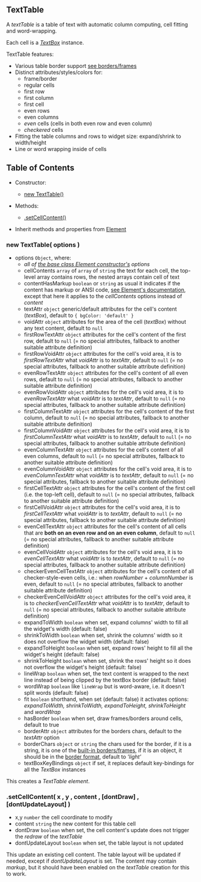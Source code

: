 
<a name="top"></a>
<a name="ref.TextTable"></a>
## TextTable

A *textTable* is a table of text with automatic column computing, cell fitting and word-wrapping.

Each cell is a [*TextBox*](TextBox.md#top) instance.

TextTable features:

* Various table border support [see borders/frames](spChars.md#ref.spChars.box)
* Distinct attributes/styles/colors for:
	* frame/border
	* regular cells
	* first row
	* first column
	* first cell
	* even rows
	* even columns
	* *even* cells (cells in both even row and even column)
	* *checkered* cells
* Fitting the table columns and rows to widget size: expand/shrink to width/height
* Line or word wrapping inside of cells



<a name="ref.TextTable.toc"></a>
## Table of Contents

* Constructor:
	* [new TextTable()](#ref.TextTable.new)

* Methods:
	* [.setCellContent()](#ref.TextTable.setCellContent)

* Inherit methods and properties from [Element](Element.md#ref.Element.toc)



<a name="ref.TextTable.new"></a>
### new TextTable( options )

* options `Object`, where:
	* *all of [the base class Element constructor's](Element.md#ref.Element.new) options*
	* cellContents `array` of `array` of `string` the text for each cell, the top-level array contains rows, 
	  the nested arrays contain cell of text
	* contentHasMarkup `boolean` or `string` as usual it indicates if the content has markup or ANSI code,
	  [see Element's documentation](Element.md#ref.Element.new.contentHasMarkup), except that here it applies to
	  the *cellContents* options instead of *content*
	* textAttr `object` generic/default attributes for the cell's content (*textBox*), default to `{ bgColor: 'default' }`
	* voidAttr `object` attributes for the area of the cell (*textBox*) without any text content, default to `null`
	* firstRowTextAttr `object` attributes for the cell's content of the first row, default to `null` (= no special attributes,
	  fallback to another suitable attribute definition)
	* firstRowVoidAttr `object` attributes for the cell's void area, it is to *firstRowTextAttr* what *voidAttr* is to *textAttr*,
	  default to `null` (= no special attributes, fallback to another suitable attribute definition)
	* evenRowTextAttr `object` attributes for the cell's content of all even rows, default to `null` (= no special attributes,
	  fallback to another suitable attribute definition)
	* evenRowVoidAttr `object` attributes for the cell's void area, it is to *evenRowTextAttr* what *voidAttr* is to *textAttr*,
	  default to `null` (= no special attributes, fallback to another suitable attribute definition)
	* firstColumnTextAttr `object` attributes for the cell's content of the first column, default to `null` (= no special attributes,
	  fallback to another suitable attribute definition)
	* firstColumnVoidAttr `object` attributes for the cell's void area, it is to *firstColumnTextAttr* what *voidAttr* is to *textAttr*,
	  default to `null` (= no special attributes, fallback to another suitable attribute definition)
	* evenColumnTextAttr `object` attributes for the cell's content of all even columns, default to `null` (= no special attributes,
	  fallback to another suitable attribute definition)
	* evenColumnVoidAttr `object` attributes for the cell's void area, it is to *evenColumnTextAttr* what *voidAttr* is to *textAttr*,
	  default to `null` (= no special attributes, fallback to another suitable attribute definition)
	* firstCellTextAttr `object` attributes for the cell's content of the first cell (i.e. the top-left cell),
	  default to `null` (= no special attributes, fallback to another suitable attribute definition)
	* firstCellVoidAttr `object` attributes for the cell's void area, it is to *firstCellTextAttr* what *voidAttr* is to *textAttr*,
	  default to `null` (= no special attributes, fallback to another suitable attribute definition)
	* evenCellTextAttr `object` attributes for the cell's content of all cells that are **both on an even row and on an even column**,
	  default to `null` (= no special attributes, fallback to another suitable attribute definition)
	* evenCellVoidAttr `object` attributes for the cell's void area, it is to *evenCellTextAttr* what *voidAttr* is to *textAttr*,
	  default to `null` (= no special attributes, fallback to another suitable attribute definition)
	* checkerEvenCellTextAttr `object` attributes for the cell's content of all checker-style-even cells, i.e.:
	  when *rowNumber* + *columnNumber* is even, default to `null` (= no special attributes,
	  fallback to another suitable attribute definition)
	* checkerEvenCellVoidAttr `object` attributes for the cell's void area, it is to *checkerEvenCellTextAttr* what *voidAttr* is to *textAttr*,
	  default to `null` (= no special attributes, fallback to another suitable attribute definition)
	* expandToWidth `boolean` when set, expand columns' width to fill all the widget's width (default: false)
	* shrinkToWidth `boolean` when set, shrink the columns' width so it does not overflow the widget width (default: false)
	* expandToHeight `boolean` when set, expand rows' height to fill all the widget's height (default: false)
	* shrinkToHeight `boolean` when set, shrink the rows' height so it does not overflow the widget's height (default: false)
	* lineWrap `boolean` when set, the text content is wrapped to the next line instead of being clipped by the textBox border (default: false)
	* wordWrap `boolean` like `lineWrap` but is word-aware, i.e. it doesn't split words (default: false)
	* fit `boolean` shorthand, when set (default: false) it activates options: *expandToWidth, shrinkToWidth, expandToHeight, shrinkToHeight*
	  and *wordWrap*
	* hasBorder `boolean` when set, draw frames/borders around cells, default to true
	* borderAttr `object` attributes for the borders chars, default to the *textAttr* option
	* borderChars `object` or `string` the chars used for the border, if it is a string, it is one of
	  the [built-in borders/frames](spChars.md#ref.spChars.box), if it is an object, it should be in
	  the [border format](spChars.md#ref.spChars.box.custom), default to *'light'*
	* textBoxKeyBindings `object` if set, it replaces default key-bindings for all the *TextBox* instances

This creates a *TextTable element*.



<a name="ref.TextTable.setCellContent"></a>
### .setCellContent( x , y , content , [dontDraw] , [dontUpdateLayout] )

* x,y `number` the cell coordinate to modify
* content `string` the new content for this table cell
* dontDraw `boolean` when set, the cell content's update does not trigger the *redraw* of the *textTable*
* dontUpdateLayout `boolean` when set, the table layout is not updated

This update an existing cell content.
The table layout will be updated if needed, except if *dontUpdateLayout* is set.
The content may contain *markup*, but it should have been enabled on the *textTable* creation for this to work.

